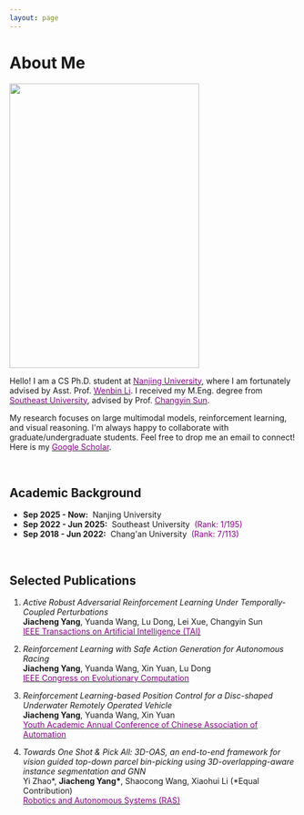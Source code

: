 ```yaml
---
layout: page
---
```


# About Me

<img src="https://jcyang101.github.io/images/mine.jpg" class="floatpic" width="333" height="500">


Hello! I am a CS Ph.D. student at [<font color='DarkMagenta'>Nanjing University</font>](https://www.nju.edu.cn/en/), where I am fortunately advised by Asst. Prof. [<font color='DarkMagenta'>Wenbin Li</font>](https://liwenbin.cn/).
I received my M.Eng. degree from [<font color='DarkMagenta'>Southeast University</font>](https://www.seu.edu.cn/english/), advised by Prof. [<font color='DarkMagenta'>Changyin Sun</font>](https://ieeexplore.ieee.org/author/37279060100).


My research focuses on large multimodal models, reinforcement learning, and visual reasoning.
I'm always happy to collaborate with graduate/undergraduate students.
Feel free to drop me an email to connect!
Here is my [<font color='DarkMagenta'>Google Scholar</font>](https://scholar.google.com/citations?user=CdTephgAAAAJ&hl).


<br>

## Academic Background

- **Sep 2025 - Now:**&nbsp;&nbsp;Nanjing University
- **Sep 2022 - Jun 2025:**&nbsp;&nbsp;Southeast University&nbsp;&nbsp;<font color='DarkMagenta'>(Rank: 1/195)</font>
- **Sep 2018 - Jun 2022:**&nbsp;&nbsp;Chang'an University&nbsp;&nbsp;<font color='DarkMagenta'>(Rank: 7/113)</font>

<br>

## Selected Publications
1. *Active Robust Adversarial Reinforcement Learning Under Temporally-Coupled Perturbations*  
&zwnj;**Jiacheng Yang**, Yuanda Wang, Lu Dong, Lei Xue, Changyin Sun  
&zwnj;[<font color='DarkMagenta'>IEEE Transactions on Artificial Intelligence (TAI)</font>](https://ieeexplore.ieee.org/document/10754649)  

2. *Reinforcement Learning with Safe Action Generation for Autonomous Racing*  
&zwnj;**Jiacheng Yang**, Yuanda Wang, Xin Yuan, Lu Dong  
&zwnj;[<font color='DarkMagenta'>IEEE Congress on Evolutionary Computation</font>](https://ieeexplore.ieee.org/abstract/document/10611776)  

3. *Reinforcement Learning-based Position Control for a Disc-shaped Underwater Remotely Operated Vehicle*  
&zwnj;**Jiacheng Yang**, Yuanda Wang, Xin Yuan  
&zwnj;[<font color='DarkMagenta'>Youth Academic Annual Conference of Chinese Association of Automation</font>](https://ieeexplore.ieee.org/document/10401706)  

4. *Towards One Shot & Pick All: 3D-OAS, an end-to-end framework for vision guided top-down parcel bin-picking using 3D-overlapping-aware instance segmentation and GNN*  
Yi Zhao\*, **Jiacheng Yang\***, Shaocong Wang, Xiaohui Li (\*Equal Contribution)  
&zwnj;[<font color='DarkMagenta'>Robotics and Autonomous Systems (RAS)</font>](https://www.sciencedirect.com/science/article/abs/pii/S0921889023001306)  



<div align="center">
    <script src="https://unpkg.com/applause-button/dist/applause-button.js"></script>
    <link rel="stylesheet" href="https://unpkg.com/applause-button/dist/applause-button.css">
  <applause-button style="width:40px; height:40px;" color="DarkMagenta"></applause-button>
</div>


